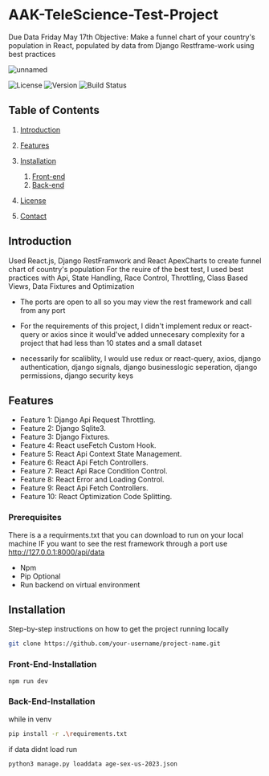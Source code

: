 
# AAK-TeleScience-Test-Project
Due Data Friday May 17th
Objective: Make a funnel chart of your country's population in React, populated by data from Django Restframe-work using best practices

![unnamed](https://github.com/juzorey/AAK-TeleScience-Test-Project/assets/76601270/2f49587e-4bd7-4e5d-a747-09f3b75f0fc3)


![License](https://img.shields.io/badge/license-MIT-blue.svg)
![Version](https://img.shields.io/badge/version-1.0.0-brightgreen.svg)
![Build Status](https://img.shields.io/badge/build-passing-brightgreen.svg)

## Table of Contents
1. [Introduction](#introduction)
2. [Features](#features)
3. [Installation](#installation)
    1. [Front-end](#Front-End-Installation)
    2. [Back-end](#Back-End-Installation)

4. [License](#license)
5. [Contact](#contact)

## Introduction
Used React.js, Django RestFramwork and React ApexCharts to create funnel chart of country's population
For the reuire of the best test, I used best practices with Api, State Handling, Race Control, Throttling, Class Based Views, Data Fixtures and Optimization
- The ports are open to all so you may view the rest framework and call from any port

 - For the requirements of this project, I  didn't implement redux or react-query or axios since it would've added unnecesary complexity for a project that had less than 10 states and a small dataset 
 - necessarily for scaliblity, I would use redux or react-query, axios, django authentication, django signals, django businesslogic seperation, django permissions, django security keys



## Features
- Feature 1: Django Api Request Throttling.
- Feature 2: Django Sqlite3.
- Feature 3: Django Fixtures.
- Feature 4: React useFetch Custom Hook.
- Feature 5: React Api Context State Management.
- Feature 6: React Api Fetch Controllers.
- Feature 7: React Api Race Condition Control.
- Feature 8: React Error and Loading Control.
- Feature 9: React Api Fetch Controllers.
- Feature 10: React Optimization Code Splitting.
  


### Prerequisites
There is a a requirments.txt that you can download to run on your local machine
IF you want to see the rest framework through a port use http://127.0.0.1:8000/api/data

- Npm
- Pip
Optional
- Run backend on virtual environment

## Installation
Step-by-step instructions on how to get the project running locally

```sh
git clone https://github.com/your-username/project-name.git
```


### Front-End-Installation
```sh
npm run dev
```
### Back-End-Installation
while in venv
```sh
pip install -r .\requirements.txt
```
if data didnt load run 
```
python3 manage.py loaddata age-sex-us-2023.json
```

